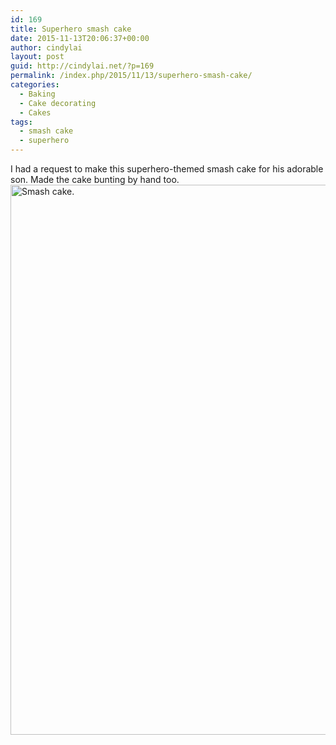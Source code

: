 ```yaml
---
id: 169
title: Superhero smash cake
date: 2015-11-13T20:06:37+00:00
author: cindylai
layout: post
guid: http://cindylai.net/?p=169
permalink: /index.php/2015/11/13/superhero-smash-cake/
categories:
  - Baking
  - Cake decorating
  - Cakes
tags:
  - smash cake
  - superhero
---
```

I had a request to make this superhero-themed smash cake for his adorable son. Made the cake bunting by hand too.<img class="size-large wp-image-86" src="http://cindylai.net/wp-content/uploads/2015/12/IMG_5544-768x1024.jpg" alt="Smash cake." width="660" height="880" srcset="http://cindylai.net/wp-content/uploads/2015/12/IMG_5544-768x1024.jpg 768w, http://cindylai.net/wp-content/uploads/2015/12/IMG_5544-225x300.jpg 225w" sizes="(max-width: 660px) 100vw, 660px" />